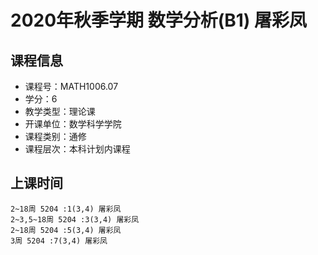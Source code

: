 # 2020年秋季学期 数学分析(B1) 屠彩凤






## 课程信息

- 课程号：MATH1006.07
- 学分：6
- 教学类型：理论课
- 开课单位：数学科学学院
- 课程类别：通修
- 课程层次：本科计划内课程

## 上课时间

```
2~18周 5204 :1(3,4) 屠彩凤
2~3,5~18周 5204 :3(3,4) 屠彩凤
2~18周 5204 :5(3,4) 屠彩凤
3周 5204 :7(3,4) 屠彩凤
```

